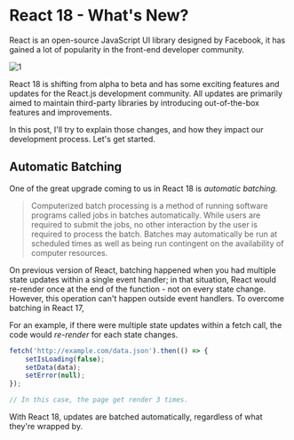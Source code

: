 # React 18 - What's New?

React is an open-source JavaScript UI library designed by Facebook, it has gained a lot of popularity in the front-end developer community.

![1](./react18-1.jpg)

React 18 is shifting from alpha to beta and has some exciting features and updates for the React.js development community. All updates are primarily aimed to maintain third-party libraries by introducing out-of-the-box features and improvements.

In this post, I'll try to explain those changes, and how they impact our development process. Let's get started.

## Automatic Batching

One of the great upgrade coming to us in React 18 is *automatic batching.*

> Computerized batch processing is a method of running software programs called jobs in batches automatically. While users are required to submit the jobs, no other interaction by the user is required to process the batch. Batches may automatically be run at scheduled times as well as being run contingent on the availability of computer resources. 

On previous version of React, batching happened when you had multiple state updates within a single event handler; in that situation, React would re-render once at the end of the function - not on every state change. However, this operation can't happen outside event handlers. To overcome batching in React 17, 


For an example, if there were multiple state updates within a fetch call, the code would *re-render* for each state changes.

```js
fetch('http://example.com/data.json').then(() => {
    setIsLoading(false); 
    setData(data);
    setError(null);
});

// In this case, the page get render 3 times.
```

With React 18, updates are batched automatically, regardless of what they're wrapped by.